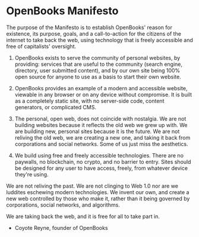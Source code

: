 # OpenBooks Manifesto

The purpose of the Manifesto is to establish OpenBooks' reason for existence, its purpose, goals, and a call-to-action for the citizens of the internet to take back the web, using technology that is freely accessible and free of capitalists' oversight.

1. OpenBooks exists to serve the community of personal websites, by providing: services that are useful to the community (search engine, directory, user submitted content), and by our own site being 100% open source for anyone to use as a basis to start their own website.

2. OpenBooks provides an example of a modern and accessible website, viewable in any browser or on any device without compromise. It is built as a completely static site, with no server-side code, content generators, or complicated CMS.

3. The personal, open web, does not coincide with nostalgia. We are not building websites because it reflects the old web we grew up with. We are building new, personal sites because it is the future. We are not reliving the old web, we are creating a new one, and taking it back from corporations and social networks. Some of us just miss the aesthetics.

4. We build using free and freely accessible technologies. There are no paywalls, no blockchain, no crypto, and no barrier to entry. Sites should be designed for any user to have access, freely, from whatever device they're using.

We are not reliving the past. We are not clinging to Web 1.0 nor are we luddites eschewing modern technologies. We invent our own, and create a new web controlled by those who make it, rather than it being governed by corporations, social networks, and algorithms.

We are taking back the web, and it is free for all to take part in.
- Coyote Reyne, founder of OpenBooks